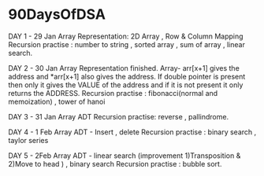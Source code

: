 # 90DaysOfDSA

DAY 1 - 29 Jan
Array Representation: 2D Array , Row & Column Mapping 
Recursion practise : number to string , sorted array , sum of array , linear search.

DAY 2 - 30 Jan
Array Representation finished.
Array- arr[x+1] gives the address and *arr[x+1] also gives the address. If double pointer is present then only it gives the VALUE of the address and if
it is not present it only returns the ADDRESS.
Recursion practise : fibonacci(normal and memoization) , tower of hanoi


DAY 3 - 31 Jan
Array ADT
Recursion practise: reverse , pallindrome.

DAY 4 - 1 Feb
Array ADT - Insert , delete
Recursion practise : binary search , taylor series

DAY 5 - 2Feb
Array ADT - linear search (improvement 1)Transposition & 2)Move to head ) , binary search
Recursion practise : bubble sort.
